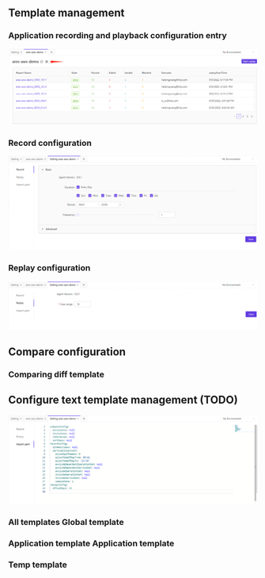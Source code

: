 ## Template management

### Application recording and playback configuration entry
![](../resource/c6.1.png)

### Record configuration
![](../resource/c6.2.png)

### Replay configuration
![](../resource/c6.3.png)

## Compare configuration
### Comparing diff template

## Configure text template management (TODO)
![](../resource/c6.4.png)
### All templates Global template
### Application template Application template
### Temp template